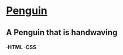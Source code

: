 # [Penguin](https://mehmet-karakaya.github.io/penguin/)
## A Penguin that is handwaving
#### ·HTML ·CSS

